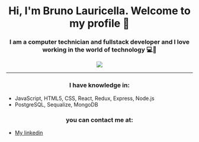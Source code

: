 <h1 align="center"> Hi, I'm Bruno Lauricella. Welcome to my profile 👋 </h1> 


<h3 align="center">I am a computer technician and fullstack developer and I love working in the world of technology 💻🧡 </h3> 

<div align="center"><img src="https://user-images.githubusercontent.com/102839392/189949835-466751f7-7893-4353-8aca-f5bf0248d651.png" align="center"></img></div>
<hr></hr>
<h3 align="center">I have knowledge in:</h3> 
<ul>
  <li>JavaScript, HTML5, CSS, React, Redux, Express, Node.js</li>
  <li>PostgreSQL, Sequalize, MongoDB</li>
</ul>

<h3 align="center">you can contact me at:</h3> 
<ul>
  <li><a href="www.linkedin.com/in/bruno-mateo-lauricella">My linkedin</a></li>
</ul>
<!--
**BruLau/BruLau** is a ✨ _special_ ✨ repository because its `README.md` (this file) appears on your GitHub profile.

Here are some ideas to get you started:

- 🔭 I’m currently working on ...
- 🌱 I’m currently learning ...
- 👯 I’m looking to collaborate on ...
- 🤔 I’m looking for help with ...
- 💬 Ask me about ...
- 📫 How to reach me: ...
- 😄 Pronouns: ...
- ⚡ Fun fact: ...
-->
